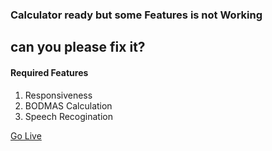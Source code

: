 ### Calculator ready but some Features is not Working
## can you please fix it?
#### Required Features
1. Responsiveness 
2. BODMAS Calculation
3. Speech Recogination


<a href="https://akashsingh0.github.io/Calculator/"> Go Live </a>
